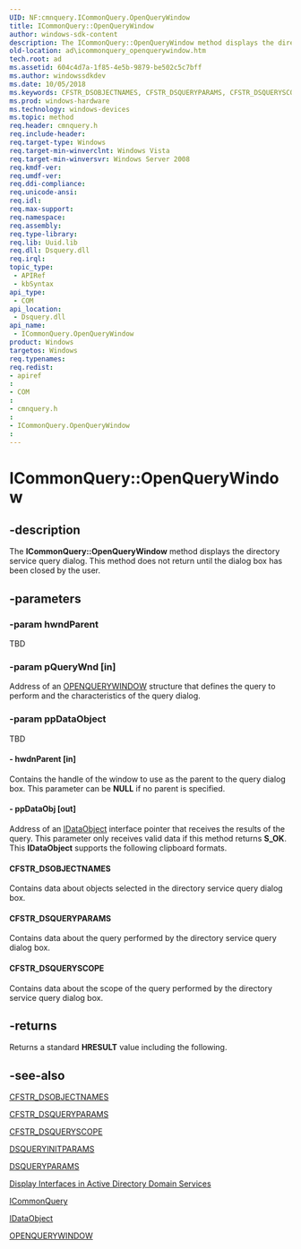 ```yaml
---
UID: NF:cmnquery.ICommonQuery.OpenQueryWindow
title: ICommonQuery::OpenQueryWindow
author: windows-sdk-content
description: The ICommonQuery::OpenQueryWindow method displays the directory service query dialog. This method does not return until the dialog box has been closed by the user.
old-location: ad\icommonquery_openquerywindow.htm
tech.root: ad
ms.assetid: 604c4d7a-1f85-4e5b-9879-be502c5c7bff
ms.author: windowssdkdev
ms.date: 10/05/2018
ms.keywords: CFSTR_DSOBJECTNAMES, CFSTR_DSQUERYPARAMS, CFSTR_DSQUERYSCOPE, ICommonQuery interface [Active Directory],OpenQueryWindow method, ICommonQuery.OpenQueryWindow, ICommonQuery::OpenQueryWindow, OpenQueryWindow, OpenQueryWindow method [Active Directory], OpenQueryWindow method [Active Directory],ICommonQuery interface, _glines_icommonquery_openquerywindow, ad.icommonquery__openquerywindow, ad.icommonquery_openquerywindow, cmnquery/ICommonQuery::OpenQueryWindow
ms.prod: windows-hardware
ms.technology: windows-devices
ms.topic: method
req.header: cmnquery.h
req.include-header: 
req.target-type: Windows
req.target-min-winverclnt: Windows Vista
req.target-min-winversvr: Windows Server 2008
req.kmdf-ver: 
req.umdf-ver: 
req.ddi-compliance: 
req.unicode-ansi: 
req.idl: 
req.max-support: 
req.namespace: 
req.assembly: 
req.type-library: 
req.lib: Uuid.lib
req.dll: Dsquery.dll
req.irql: 
topic_type:
 - APIRef
 - kbSyntax
api_type:
 - COM
api_location:
 - Dsquery.dll
api_name:
 - ICommonQuery.OpenQueryWindow
product: Windows
targetos: Windows
req.typenames: 
req.redist: 
- apiref
: 
- COM
: 
- cmnquery.h
: 
- ICommonQuery.OpenQueryWindow
: 
---
```


# ICommonQuery::OpenQueryWindow


## -description


The <b>ICommonQuery::OpenQueryWindow</b> method displays the directory service query dialog. This method does not return until the dialog box has been closed by the user.


## -parameters




### -param hwndParent

TBD


### -param pQueryWnd [in]

Address of an 
<a href="https://msdn.microsoft.com/07ef2af1-230e-41d9-ad19-d002d0579d66">OPENQUERYWINDOW</a> structure that defines the query to perform and the characteristics of the query dialog.


### -param ppDataObject

TBD




#### - hwdnParent [in]

Contains the handle of the window to use as the parent to the query dialog box. This parameter can be <b>NULL</b> if no parent is specified.


#### - ppDataObj [out]

Address of an <a href="_ole_idataobject">IDataObject</a> interface pointer that receives the results of the query. This parameter only receives valid data if this method returns <b>S_OK</b>. This <b>IDataObject</b> supports the following clipboard formats.



#### CFSTR_DSOBJECTNAMES

Contains data about  objects selected in the directory service query dialog box.



#### CFSTR_DSQUERYPARAMS

Contains data about the query performed by the directory service query dialog box.



#### CFSTR_DSQUERYSCOPE

Contains data about the scope of the query performed by the directory service query dialog box.


## -returns



Returns a standard <b>HRESULT</b> value including the following.




## -see-also




<a href="https://msdn.microsoft.com/b28428fa-1504-4dcc-9b2b-32ca1ae30ec5">CFSTR_DSOBJECTNAMES</a>



<a href="https://msdn.microsoft.com/bb8aea98-8309-42bf-993d-fa408bb4deb2">CFSTR_DSQUERYPARAMS</a>



<a href="https://msdn.microsoft.com/3cf51543-eca4-466c-bf0c-1351fd90798b">CFSTR_DSQUERYSCOPE</a>



<a href="https://msdn.microsoft.com/ff1cb792-efb0-46f5-bc9b-95c9fb2959db">DSQUERYINITPARAMS</a>



<a href="https://msdn.microsoft.com/78c3fb1c-275e-45b6-bbe9-ae2d85864e6a">DSQUERYPARAMS</a>



<a href="https://msdn.microsoft.com/f53d4425-5496-45f8-a09b-f163b63a29c8">Display Interfaces in Active Directory Domain Services</a>



<a href="https://msdn.microsoft.com/56d05afb-6e5e-41be-bc10-61192c1c1312">ICommonQuery</a>



<a href="_ole_idataobject">IDataObject</a>



<a href="https://msdn.microsoft.com/07ef2af1-230e-41d9-ad19-d002d0579d66">OPENQUERYWINDOW</a>
 

 

